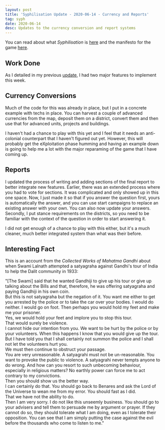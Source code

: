 ```yaml
---
layout: post
title: 'Syphilisation Update - 2020-06-14 - Currency and Reports'
tag: syph
date: 2020-06-14
desc: Updates to the currency conversion and report systems
---
```



You can read about what *Syphilisation* is [here](/blog/syph/announce) and the manifesto for the game [here](/blog/syph/newManifesto).

## Work Done

As I detailed in my previous [update](/blog/syph/update2020-06-07), I had two major features to implement this week.

## Currency Conversions

Much of the code for this was already in place, but I put in a concrete example with techs in place. You can harvest a couple of advanced currencies from the map, deposit them on a district, convert them and then use that for advanced units, projects and buildings.


I haven't had a chance to play with this yet and I feel that it needs an anti-colonial counterpart that I haven't figured out yet. However, this will probably get the eXploitation phase humming and having an example down is going to help me a lot with the major reparaming of the game that I have coming up.

## Reports

I updated the process of writing and adding sections of the final report to better integrate new features. Earlier, there was an extended process where you had to vote for sections. It was complicated and only showed up in this one space. Now, I just made it so that if you answer the question first, yours is automatically the answer, and you can use start campaigns to replace an existing answer with your own. You can also now update your answers. Secondly, I put stance requirements on the districts, so you need to be familiar with the context of the question in order to start answering it.


I did not get enough of a chance to play with this either, but it's a much cleaner, much better integrated system than what was their before.

## Interesting Fact

This is an account from the *Collected Works of Mahatma Gandhi* about when Swami Lalnath attempted a satyagraha against Gandhi's tour of India to help the Dalit community in 1933:


"[The Swami] said that he wanted Gandhiji to give up his tour or give up talking about the Bills and that, therefore, he was offering satyagraha and paying Gandhiji in his own coin.<br />But this is not satyagraha but the negation of it. You want me either to get you arrested by the police or to take the car over your bodies. I would do neither. I would go on foot. Then perhaps you would hold my feet and make me your prisoner.<br />Yes, we would hold your feet and implore you to stop this tour.<br />That would surely be violence.<br />I cannot hide our intention from you. We want to be hurt by the police or by your volunteers. When this happens I know that you would give up the tour.<br />But I have told you that I shall certainly not summon the police and I shall not let the volunteers hurt you.<br />We must then continue to obstruct your passage.<br />You are very unreasonable. A satyagrahi must not be un-reasonable. You want to provoke the public to violence. A satyagrahi never tempts anyone to do wrong. And how can you resort to such unbecoming behaviour, especially in religious matters? No earthly power can force me to act contrary to my convictions.<br />Then you should show us the better way.<br />I can certainly do that. You should go back to Benares and ask the Lord of the Universe to wean me from my error. You should fast as I did.<br />That we have not the ability to do.<br />Then I am very sorry. I do not like this unseemly business. You should go to your advisers and tell them to persuade me by argument or prayer. If they cannot do so, they should tolerate what I am doing, even as I tolerate their opposition. You can see that I am simply putting the case against the evil before the thousands who come to listen to me."

